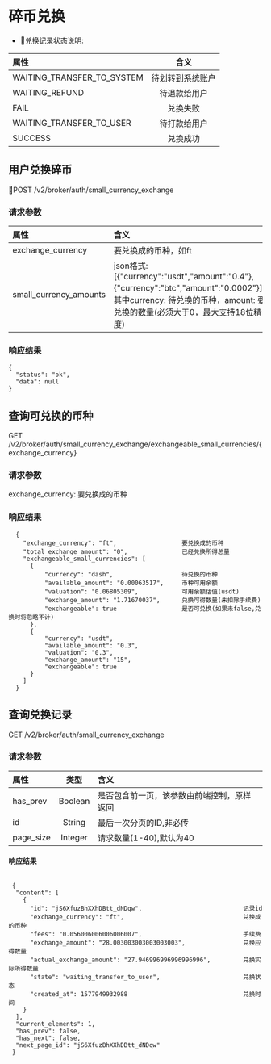 # 碎币兑换  

- 兑换记录状态说明:
 
 
| 属性   |  含义|
|:------|:------:|
|WAITING_TRANSFER_TO_SYSTEM|待划转到系统账户
|WAITING_REFUND|待退款给用户 
|FAIL|兑换失败
|WAITING_TRANSFER_TO_USER|待打款给用户
|SUCCESS|兑换成功

## 用户兑换碎币

   POST /v2/broker/auth/small_currency_exchange

### 请求参数   
| 属性 |  含义 |
|:------|:------|
|exchange_currency | 要兑换成的币种，如ft
|small_currency_amounts | json格式: [{"currency":"usdt","amount":"0.4"},{"currency":"btc","amount":"0.0002"}]，其中currency: 待兑换的币种，amount: 要兑换的数量(必须大于0，最大支持18位精度) 
 
### 响应结果  
```
{
  "status": "ok",
  "data": null
}
```

## 查询可兑换的币种 

  GET /v2/broker/auth/small_currency_exchange/exchangeable_small_currencies/{exchange_currency}

### 请求参数

exchange_currency: 要兑换成的币种

### 响应结果  

```
  {
    "exchange_currency": "ft",                  要兑换成的币种
    "total_exchange_amount": "0",               已经兑换所得总量
    "exchangeable_small_currencies": [
      {
          "currency": "dash",                   待兑换的币种
          "available_amount": "0.00063517",     币种可用余额
          "valuation": "0.06805309",            可用余额估值(usdt)
          "exchange_amount": "1.71670037",      兑换可得数量(未扣除手续费)
          "exchangeable": true                  是否可兑换(如果未false,兑换时将忽略不计)  
      },
      {
          "currency": "usdt",
          "available_amount": "0.3",
          "valuation": "0.3",
          "exchange_amount": "15",
          "exchangeable": true
      }
    ]
  }

```

## 查询兑换记录 

  GET /v2/broker/auth/small_currency_exchange

### 请求参数  

| 属性| 类型 |  含义 |
|:------|:------:|:------|
|has_prev |Boolean| 是否包含前一页，该参数由前端控制，原样返回
|id |String|最后一次分页的ID,非必传
|page_size |Integer| 请求数量(1-40),默认为40


#### 响应结果

```
    
 {
  "content": [
    {
      "id": "jS6XfuzBhXXhDBtt_dNDqw",                            记录id
      "exchange_currency": "ft",                                 兑换成的币种
      "fees": "0.056006006006006007",                            手续费
      "exchange_amount": "28.003003003003003003",                兑换应得数量
      "actual_exchange_amount": "27.946996996996996996",         兑换实际所得数量
      "state": "waiting_transfer_to_user",                       兑换状态
      "created_at": 1577949932988                                兑换时间
    }
  ],
  "current_elements": 1,
  "has_prev": false,
  "has_next": false,
  "next_page_id": "jS6XfuzBhXXhDBtt_dNDqw"
 }

```
   






  
